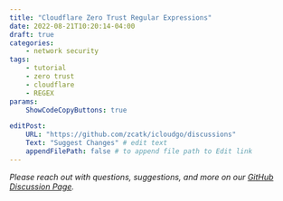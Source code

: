 ```yaml
---
title: "Cloudflare Zero Trust Regular Expressions"
date: 2022-08-21T10:20:14-04:00
draft: true
categories: 
    - network security
tags:
    - tutorial
    - zero trust
    - cloudflare
    - REGEX
params:
    ShowCodeCopyButtons: true

editPost:
    URL: "https://github.com/zcatk/icloudgo/discussions"
    Text: "Suggest Changes" # edit text
    appendFilePath: false # to append file path to Edit link
---
```




_Please reach out with questions, suggestions, and more on our [GitHub Discussion Page](https://github.com/zcatk/icloudgo/discussions)._ 